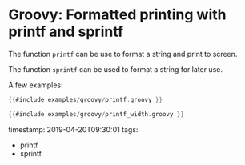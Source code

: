 # Groovy: Formatted printing with printf and sprintf


The function `printf` can be use to format a string and print to screen.

The function `sprintf` can be used to format a string for later use.


A few examples:

```groovy
{{#include examples/groovy/printf.groovy }}
```

```groovy
{{#include examples/groovy/printf_width.groovy }}
```

timestamp: 2019-04-20T09:30:01
tags:
  - printf
  - sprintf

